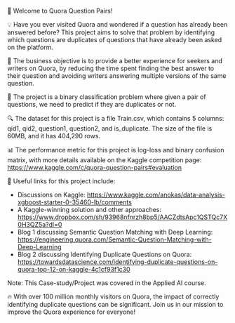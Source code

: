 👋 Welcome to Quora Question Pairs!

💡 Have you ever visited Quora and wondered if a question has already been answered before? This project aims to solve that problem by identifying which questions are duplicates of questions that have already been asked on the platform.

🎯 The business objective is to provide a better experience for seekers and writers on Quora, by reducing the time spent finding the best answer to their question and avoiding writers answering multiple versions of the same question.

📝 The project is a binary classification problem where given a pair of questions, we need to predict if they are duplicates or not.

🔍 The dataset for this project is a file Train.csv, which contains 5 columns: qid1, qid2, question1, question2, and is_duplicate. The size of the file is 60MB, and it has 404,290 rows.

📊 The performance metric for this project is log-loss and binary confusion matrix, with more details available on the Kaggle competition page: 
https://www.kaggle.com/c/quora-question-pairs#evaluation

🌟 Useful links for this project include:

- Discussions on Kaggle: 
https://www.kaggle.com/anokas/data-analysis-xgboost-starter-0-35460-lb/comments
- A Kaggle-winning solution and other approaches: 
https://www.dropbox.com/sh/93968nfnrzh8bp5/AACZdtsApc1QSTQc7X0H3QZ5a?dl=0
- Blog 1 discussing Semantic Question Matching with Deep Learning: 
https://engineering.quora.com/Semantic-Question-Matching-with-Deep-Learning
- Blog 2 discussing Identifying Duplicate Questions on Quora: 
https://towardsdatascience.com/identifying-duplicate-questions-on-quora-top-12-on-kaggle-4c1cf93f1c30

Note:
This Case-study/Project was covered in the Applied AI course.

🔥 With over 100 million monthly visitors on Quora, the impact of correctly identifying duplicate questions can be significant. Join us in our mission to improve the Quora experience for everyone!



